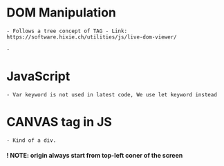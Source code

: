 # DOM Manipulation

    - Follows a tree concept of TAG - Link: https://software.hixie.ch/utilities/js/live-dom-viewer/

    -

# JavaScript

    - Var keyword is not used in latest code, We use let keyword instead

# CANVAS tag in JS

    - Kind of a div.

#### ! NOTE: origin always start from top-left coner of the screen
